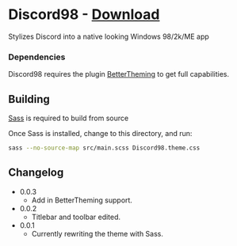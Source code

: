 # Discord98 - [Download](https://github.com/dotkwa/BetterDiscordThings/raw/master/v1/themes/Discord98/Discord98.theme.css)
Stylizes Discord into a native looking Windows 98/2k/ME app

### Dependencies
Discord98 requires the plugin [BetterTheming](https://github.com/dotkwa/BetterDiscordThings/tree/master/v1/plugins/BetterTheming) to get full capabilities.

## Building
[Sass](https://sass-lang.com/) is required to build from source

Once Sass is installed, change to this directory, and run:
```sh
sass --no-source-map src/main.scss Discord98.theme.css
```

## Changelog
* 0.0.3
	* Add in BetterTheming support.
* 0.0.2
	* Titlebar and toolbar edited.
* 0.0.1
	* Currently rewriting the theme with Sass.